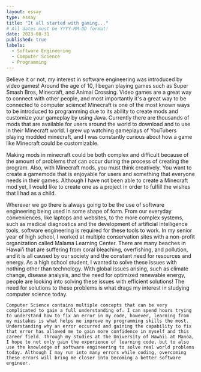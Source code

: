 ```yaml
---
layout: essay
type: essay
title: "It all started with gaming..."
# All dates must be YYYY-MM-DD format!
date: 2023-08-31
published: true
labels:
  - Software Engineering
  - Computer Science
  - Programming
---
```


Believe it or not, my interest in software engineering was introduced by video games! Around the age of 10, I began playing games such as Super Smash Bros, Minecraft, and Animal Crossing. Video games are a great way to connect with other people, and most importantly it's a great way to be connected to computer science! Minecraft is one of the most known ways to be introduced to programming due to its ability to create mods and customize your gameplay by using Java. Currently there are thousands of mods that are available for users around the world to download and to use in their Minecraft world. I grew up watching gameplays of YouTubers playing modded minecraft, and I was constantly curious about how a game like Minecraft could be customizable. 

Making mods in minecraft could be both complex and difficult because of the amount of problems that can occur during the process of creating the program. Also, with Minecraft mods, you must think creatively. You want to create a gamemode that is enjoyable for users and something that everyone needs in their games. Although I have not been able to create a Minecraft mod yet, I would like to create one as a project in order to fulfill the wishes that I had as a child. 

Wherever we go there is always going to be the use of software engineering being used in some shape of form. From our everyday conveniences, like laptops and websites, to the more complex systems, such as medical diagnostics and the development of artificial intelligence tools, software engineering is required for these tools to work. In my senior year of high school, I worked at multiple conservation sites with a non-profit organization called Malama Learning Center. There are many beaches in Hawai’i that are suffering from coral bleaching, overfishing, and pollution, and it is all caused by our society and the constant need for resources and energy. As a high school student, I wanted to solve these issues with nothing other than technology. With global issues arising, such as climate change, disease analysis, and the need for optimized renewable energy, people are looking into solving these issues with efficient solutions! The need for solutions to these problems is what drags my interest in studying computer science today.

	Computer Science contains multiple concepts that can be very complicated to gain a full understanding of. I can spend hours trying to understand how to fix an error in my code, however, learning from my mistakes is what helps me improve my programming skills the most. Understanding why an error occurred and gaining the capability to fix that error has allowed me to gain more confidence in myself and this career field. Through my studies at the University of Hawaii at Manoa, I hope to not only gain the experience of learning code, but to also use the knowledge of software engineering to solve real world problems today. Although I may run into many errors while coding, overcoming these errors will bring me closer into becoming a better software engineer. 
